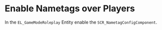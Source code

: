 # Enable Nametags over Players
In the `EL_GameModeRoleplay` Entity enable the `SCR_NametagConfigComponent`.
